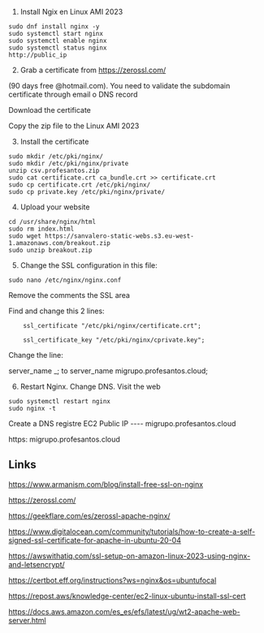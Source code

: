 1. Install Ngix en Linux AMI 2023
```
sudo dnf install nginx -y
sudo systemctl start nginx 
sudo systemctl enable nginx
sudo systemctl status nginx
http://public_ip
```

2. Grab a certificate from  https://zerossl.com/

(90 days free @hotmail.com). You need to validate the subdomain certificate through email o DNS record

Download the certificate

Copy the zip file to the Linux AMI 2023


3. Install the certificate
```
sudo mkdir /etc/pki/nginx/
sudo mkdir /etc/pki/nginx/private
unzip csv.profesantos.zip
sudo cat certificate.crt ca_bundle.crt >> certificate.crt
sudo cp certificate.crt /etc/pki/nginx/
sudo cp private.key /etc/pki/nginx/private/
```

4. Upload your website

```
cd /usr/share/nginx/html
sudo rm index.html
sudo wget https://sanvalero-static-webs.s3.eu-west-1.amazonaws.com/breakout.zip
sudo unzip breakout.zip
```

5. Change the SSL configuration in this file:

```
sudo nano /etc/nginx/nginx.conf
```

Remove the comments the SSL area

Find and change this 2 lines:

        ssl_certificate "/etc/pki/nginx/certificate.crt";

        ssl_certificate_key "/etc/pki/nginx/cprivate.key";

Change the line:

server_name _;   to       server_name migrupo.profesantos.cloud;



6. Restart Nginx. Change DNS. Visit the web

```
sudo systemctl restart nginx
sudo nginx -t
```

Create a DNS registre EC2 Public IP ----  migrupo.profesantos.cloud

https: migrupo.profesantos.cloud


## Links
https://www.armanism.com/blog/install-free-ssl-on-nginx

https://zerossl.com/

https://geekflare.com/es/zerossl-apache-nginx/

https://www.digitalocean.com/community/tutorials/how-to-create-a-self-signed-ssl-certificate-for-apache-in-ubuntu-20-04

https://awswithatiq.com/ssl-setup-on-amazon-linux-2023-using-nginx-and-letsencrypt/

https://certbot.eff.org/instructions?ws=nginx&os=ubuntufocal

https://repost.aws/knowledge-center/ec2-linux-ubuntu-install-ssl-cert

https://docs.aws.amazon.com/es_es/efs/latest/ug/wt2-apache-web-server.html

